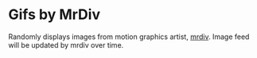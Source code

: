 # Gifs by MrDiv

Randomly displays images from motion graphics artist, [mrdiv](https://cargocollective.com/matthewdivito). Image feed will be updated by mrdiv over time.
